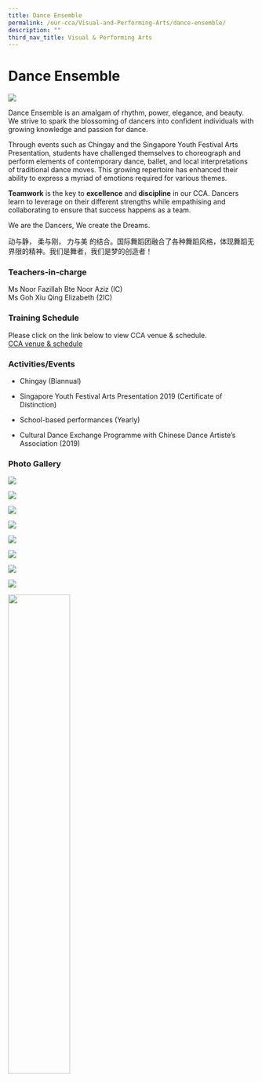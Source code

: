 ```yaml
---
title: Dance Ensemble
permalink: /our-cca/Visual-and-Performing-Arts/dance-ensemble/
description: ""
third_nav_title: Visual & Performing Arts
---
```

# **Dance Ensemble**
![](/images/International%20Dance.jpg)


Dance Ensemble is an amalgam of rhythm, power, elegance, and beauty. We strive to spark the blossoming of dancers into confident individuals with growing knowledge and passion for dance.

Through events such as Chingay and the Singapore Youth Festival Arts Presentation, students have challenged themselves to choreograph and perform elements of contemporary dance, ballet, and local interpretations of traditional dance moves. This growing repertoire has enhanced their ability to express a myriad of emotions required for various themes. 

**Teamwork** is the key to **excellence** and **discipline** in our CCA. Dancers learn to leverage on their different strengths while empathising and collaborating to ensure that success happens as a team.

We are the Dancers, We create the Dreams.

动与静， 柔与刚， 力与美 的结合。国际舞蹈团融合了各种舞蹈风格，体现舞蹈无界限的精神。我们是舞者，我们是梦的创造者！

### Teachers-in-charge

Ms Noor Fazillah Bte Noor Aziz (IC)    
Ms Goh Xiu Qing Elizabeth (2IC)    


### Training Schedule

Please click on the link below to view CCA venue & schedule.   
[CCA venue & schedule](/useful-links/parents/cca-venue-n-schedule)

### Activities/Events

*   Chingay (Biannual)
    
*   Singapore Youth Festival Arts Presentation 2019 (Certificate of Distinction)
    
*   School-based performances (Yearly)
    
*   Cultural Dance Exchange Programme with Chinese Dance Artiste’s Association (2019)

### Photo Gallery
![](/images/dance%20ensemble.jpg)

![](/images/dance%20ensemble1.jpg)

![](/images/dance%20ensemble2.jpg)

![](/images/dance%20ensemble3.jpg)

![](/images/dance%20ensemble4.jpg)

![](/images/dance%20ensemble5.jpg)

![](/images/dance%20ensemble6.jpg)

![](/images/dance%20ensemble7.jpg)

<img src="/images/pavilion.png" 
     style="width:50%">